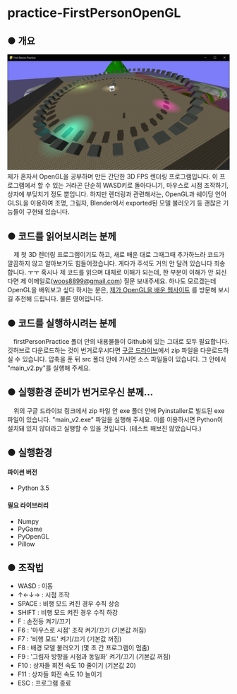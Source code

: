 # practice-FirstPersonOpenGL


## ● 개요
![Alt text](/screenshots/2017-04-18.png)
　제가 혼자서 OpenGL을 공부하며 만든 간단한 3D FPS 렌더링 프로그램입니다.
이 프로그램에서 할 수 있는 거라곤 단순히 WASD키로 돌아다니기, 마우스로 시점 조작하기, 상자에 부딪치기 정도 뿐입니다.
하지만 렌더링과 관련해서는, OpenGL과 쉐이딩 언어 GLSL을 이용하여 조명, 그림자, Blender에서 exported된 모델 불러오기 등 괜찮은 기능들이 구현돼 있습니다.

## ● 코드를 읽어보시려는 분께
　제 첫 3D 렌더링 프로그램이기도 하고, 새로 배운 대로 그때그때 추가하느라 코드가 깔끔하지 않고 알아보기도 힘들어졌습니다.
게다가 주석도 거의 안 달려 있습니다 죄송합니다. ㅜㅜ
혹시나 제 코드를 읽으며 대체로 이해가 되는데, 한 부분이 이해가 안 되신다면 제 이메일로(woos8899@gmail.com) 질문 보내주세요.
하나도 모르겠는데 OpenGL을 배워보고 싶다 하시는 분은, [제가 OpenGL을 배운 웹사이트](https://learnopengl.com/) 를 방문해 보시길 추천해 드립니다.
물론 영어입니다.

## ● 코드를 실행하시려는 분께
　firstPersonPractice 폴더 안의 내용물들이 Github에 있는 그대로 모두 필요합니다.
깃허브로 다운로드하는 것이 번거로우시다면 [구글 드라이브](https://drive.google.com/file/d/0BzF0hEIffU-tNnFfM1k1S2x6ek0/view?usp=sharing)에서 zip 파일을 다운로드하실 수 있습니다.
압축을 푼 뒤 src 폴더 안에 가시면 소스 파일들이 있습니다. 그 안에서 "main_v2.py"를 실행해 주세요.

## ● 실행환경 준비가 번거로우신 분께...
　위의 구글 드라이브 링크에서 zip 파일 안 exe 폴더 안에 Pyinstaller로 빌드된 exe 파일이 있습니다.
"main_v2.exe" 파일을 실행해 주세요.
이를 이용하시면 Python이 설치돼 있지 않더라고 실행할 수 있을 것입니다. (테스트 해보진 않았습니다.)

## ● 실행환경

#### 파이썬 버전
* Python 3.5

#### 필요 라이브러리
* Numpy
* PyGame
* PyOpenGL
* Pillow

## ● 조작법

* WASD : 이동
* ↑←↓→ : 시점 조작
* SPACE : 비행 모드 켜진 경우 수직 상승
* SHIFT : 비행 모드 켜진 경우 수직 하강
* F : 손전등 켜기/끄기
* F6 : '마우스로 시점' 조작 켜기/끄기 (기본값 꺼짐)
* F7 : '비행 모드' 켜기/끄기 (기본값 꺼짐)
* F8 : 배경 모델 불러오기 (몇 초 간 프로그램이 멈춤)
* F9 : '그림자 방향을 시점과 동일화' 켜기/끄기 (기본값 꺼짐)
* F10 : 상자들 회전 속도 10 줄이기 (기본값 20)
* F11 : 상자들 회전 속도 10 늘이기
* ESC : 프로그램 종료
